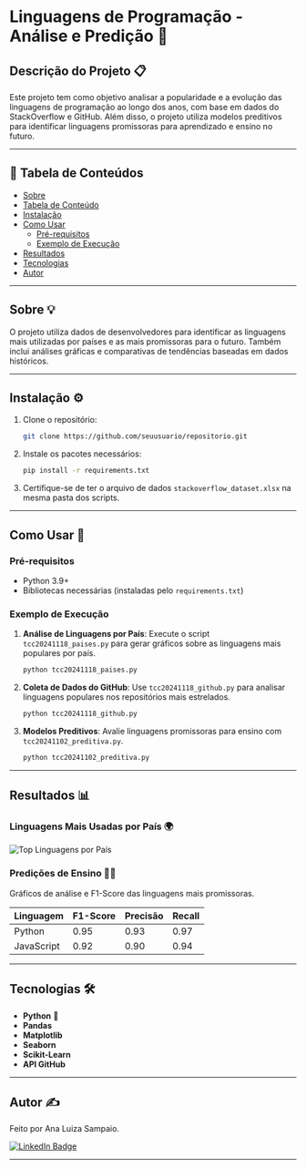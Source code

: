 
# Linguagens de Programação - Análise e Predição 🚀

## Descrição do Projeto 📋

Este projeto tem como objetivo analisar a popularidade e a evolução das linguagens de programação ao longo dos anos, com base em dados do StackOverflow e GitHub. Além disso, o projeto utiliza modelos preditivos para identificar linguagens promissoras para aprendizado e ensino no futuro.

---

## 📜 Tabela de Conteúdos

<!--ts-->
   * [Sobre](#sobre)
   * [Tabela de Conteúdo](#tabela-de-conteúdo)
   * [Instalação](#instalação)
   * [Como Usar](#como-usar)
      * [Pré-requisitos](#pré-requisitos)
      * [Exemplo de Execução](#exemplo-de-execução)
   * [Resultados](#resultados)
   * [Tecnologias](#tecnologias)
   * [Autor](#autor)
<!--te-->

---

## Sobre 💡

O projeto utiliza dados de desenvolvedores para identificar as linguagens mais utilizadas por países e as mais promissoras para o futuro. Também inclui análises gráficas e comparativas de tendências baseadas em dados históricos.

---

## Instalação ⚙️

1. Clone o repositório:
   ```bash
   git clone https://github.com/seuusuario/repositorio.git
   ```

2. Instale os pacotes necessários:
   ```bash
   pip install -r requirements.txt
   ```

3. Certifique-se de ter o arquivo de dados `stackoverflow_dataset.xlsx` na mesma pasta dos scripts.

---

## Como Usar 🚀

### Pré-requisitos

- Python 3.9+
- Bibliotecas necessárias (instaladas pelo `requirements.txt`)

### Exemplo de Execução

1. **Análise de Linguagens por País**:
   Execute o script `tcc20241118_paises.py` para gerar gráficos sobre as linguagens mais populares por país.
   ```bash
   python tcc20241118_paises.py
   ```

2. **Coleta de Dados do GitHub**:
   Use `tcc20241118_github.py` para analisar linguagens populares nos repositórios mais estrelados.
   ```bash
   python tcc20241118_github.py
   ```

3. **Modelos Preditivos**:
   Avalie linguagens promissoras para ensino com `tcc20241102_preditiva.py`.
   ```bash
   python tcc20241102_preditiva.py
   ```

---

## Resultados 📊

### Linguagens Mais Usadas por País 🌍
![Top Linguagens por País](top_languages_by_country.png)

### Predições de Ensino 🧑‍🏫
Gráficos de análise e F1-Score das linguagens mais promissoras.

| Linguagem     | F1-Score | Precisão | Recall |
|---------------|----------|----------|--------|
| Python        | 0.95     | 0.93     | 0.97   |
| JavaScript    | 0.92     | 0.90     | 0.94   |

---

## Tecnologias 🛠️

- **Python** 🐍
- **Pandas**
- **Matplotlib**
- **Seaborn**
- **Scikit-Learn**
- **API GitHub**

---

## Autor ✍️

Feito por Ana Luiza Sampaio.

[![LinkedIn Badge](https://img.shields.io/badge/-Ana%20Luiza%20Sampaio-blue?style=flat-square&logo=Linkedin&logoColor=white&link=https://www.linkedin.com/in/analuizasampaio/)](https://www.linkedin.com/in/analuizasampaio/)

---

